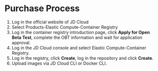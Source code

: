 # Purchase Process

 1. Log in the official website of JD Cloud
 2. Select Products-Elastic Compute-Container Registry
 3. Log in the container registry introduction page, click **Apply for Open Beta Test**, complete the OBT information and wait for application approval.
 4. Log in the JD Cloud console and select Elastic Compute-Container Registry.
 5. Log in the registry, click **Create**, log in the repository and click **Create**.
 6. Upload images via JD Cloud CLI or Docker CLI.